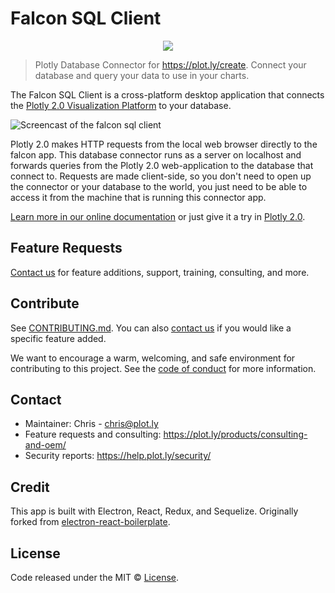 # Falcon SQL Client
<p align="center">
<img src="https://raw.githubusercontent.com/plotly/falcon-sql-client/master/app/app.ico">
</p>

> Plotly Database Connector for https://plot.ly/create. Connect your database and query your data to use in your charts.

The Falcon SQL Client is a cross-platform desktop application that connects the [Plotly 2.0 Visualization Platform](https://plot.ly/create) to your database.

![Screencast of the falcon sql client](http://g.recordit.co/LqhQcEcwti.gif)

Plotly 2.0 makes HTTP requests from the local web browser directly to the falcon app. This database connector runs as a server on localhost and forwards queries from the Plotly 2.0 web-application to the database that connect to. Requests are made client-side, so you don't need to open up the connector or your database to the world, you just need to be able to access it from the machine that is running this connector app.

[Learn more in our online documentation](http://help.plot.ly/database-connectors/) or just give it a try in [Plotly 2.0](https://plot.ly/create/?upload=sql).

## Feature Requests

[Contact us](https://plot.ly/products/consulting-and-oem/) for feature additions, support, training, consulting, and more.

## Contribute

See [CONTRIBUTING.md](https://github.com/plotly/falcon-sql-client/blob/master/CONTRIBUTING.md).
You can also [contact us](https://plot.ly/products/consulting-and-oem/) if you would like a specific feature added.

We want to encourage a warm, welcoming, and safe environment for contributing to this project. See the [code of conduct](CODE_OF_CONDUCT.md) for more information.

## Contact

- Maintainer: Chris - chris@plot.ly
- Feature requests and consulting: https://plot.ly/products/consulting-and-oem/
- Security reports: https://help.plot.ly/security/

## Credit

This app is built with Electron, React, Redux, and Sequelize.
Originally forked from [electron-react-boilerplate](https://github.com/chentsulin/electron-react-boilerplate).

## License

Code released under the MIT © [License](https://github.com/plotly/falcon-sql-client/blob/master/LICENSE).
